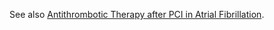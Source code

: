 See also [Antithrombotic Therapy after PCI in Atrial Fibrillation](../../Ischemic%20Heart%20Disease/Antiplatelet%20Therapy/Antithrombotic%20Therapy%20after%20PCI%20in%20Atrial%20Fibrillation.md).